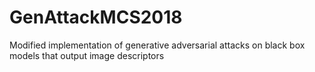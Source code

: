 # GenAttackMCS2018
Modified implementation of generative adversarial attacks on black box models that output image descriptors
